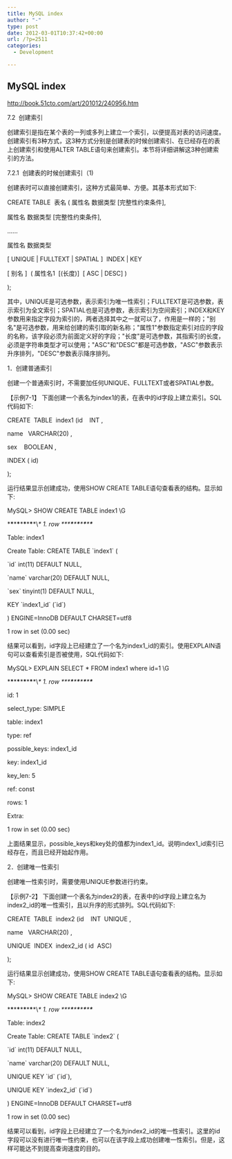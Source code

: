 ```yaml
---
title: MySQL index
author: "-"
type: post
date: 2012-03-01T10:37:42+00:00
url: /?p=2511
categories:
  - Development

---
```

## MySQL index
http://book.51cto.com/art/201012/240956.htm


7.2  创建索引

创建索引是指在某个表的一列或多列上建立一个索引，以便提高对表的访问速度。创建索引有3种方式，这3种方式分别是创建表的时候创建索引、在已经存在的表上创建索引和使用ALTER TABLE语句来创建索引。本节将详细讲解这3种创建索引的方法。

7.2.1  创建表的时候创建索引（1) 

创建表时可以直接创建索引，这种方式最简单、方便。其基本形式如下: 

CREATE TABLE  表名 ( 属性名 数据类型 [完整性约束条件],
  
属性名 数据类型 [完整性约束条件],
  
......
  
属性名 数据类型
  
[ UNIQUE | FULLTEXT | SPATIAL ]  INDEX | KEY
  
[ 别名 ]  ( 属性名1  [(长度)]  [ ASC | DESC] )
  
);
  
其中，UNIQUE是可选参数，表示索引为唯一性索引；FULLTEXT是可选参数，表示索引为全文索引；SPATIAL也是可选参数，表示索引为空间索引；INDEX和KEY参数用来指定字段为索引的，两者选择其中之一就可以了，作用是一样的；"别名"是可选参数，用来给创建的索引取的新名称；"属性1"参数指定索引对应的字段的名称，该字段必须为前面定义好的字段；"长度"是可选参数，其指索引的长度，必须是字符串类型才可以使用；"ASC"和"DESC"都是可选参数，"ASC"参数表示升序排列，"DESC"参数表示降序排列。

1．创建普通索引

创建一个普通索引时，不需要加任何UNIQUE、FULLTEXT或者SPATIAL参数。

【示例7-1】 下面创建一个表名为index1的表，在表中的id字段上建立索引。SQL代码如下: 

CREATE  TABLE  index1 (id    INT ,
  
name   VARCHAR(20) ,
  
sex    BOOLEAN ,
  
INDEX ( id)
  
);
  
运行结果显示创建成功，使用SHOW CREATE TABLE语句查看表的结构。显示如下: 

MySQL> SHOW CREATE TABLE index1 \G
  
\***\***\***\***\***\***\***\***\*\\*\* 1. row \*\*\***\***\***\***\***\***\***\****
  
Table: index1
  
Create Table: CREATE TABLE \`index1\` (
  
\`id\` int(11) DEFAULT NULL,
  
\`name\` varchar(20) DEFAULT NULL,
  
\`sex\` tinyint(1) DEFAULT NULL,
  
KEY \`index1_id\` (\`id\`)
  
) ENGINE=InnoDB DEFAULT CHARSET=utf8
  
1 row in set (0.00 sec)
  
结果可以看到，id字段上已经建立了一个名为index1_id的索引。使用EXPLAIN语句可以查看索引是否被使用，SQL代码如下: 

MySQL> EXPLAIN SELECT * FROM index1 where id=1 \G
  
\***\***\***\***\***\***\***\***\*\\*\* 1. row \*\*\***\***\***\***\***\***\***\****
  
id: 1
  
select_type: SIMPLE
  
table: index1
  
type: ref
  
possible_keys: index1_id
  
key: index1_id
  
key_len: 5
  
ref: const
  
rows: 1
  
Extra:
  
1 row in set (0.00 sec)
  
上面结果显示，possible_keys和key处的值都为index1_id。说明index1_id索引已经存在，而且已经开始起作用。

2．创建唯一性索引

创建唯一性索引时，需要使用UNIQUE参数进行约束。

【示例7-2】 下面创建一个表名为index2的表，在表中的id字段上建立名为index2_id的唯一性索引，且以升序的形式排列。SQL代码如下: 

CREATE  TABLE  index2 (id    INT  UNIQUE ,
  
name   VARCHAR(20) ,
  
UNIQUE  INDEX  index2_id ( id  ASC)
  
);
  
运行结果显示创建成功，使用SHOW CREATE TABLE语句查看表的结构。显示如下: 

MySQL> SHOW CREATE TABLE index2 \G
  
\***\***\***\***\***\***\***\***\*\\*\* 1. row \*\*\***\***\***\***\***\***\***\****
  
Table: index2
  
Create Table: CREATE TABLE \`index2\` (
  
\`id\` int(11) DEFAULT NULL,
  
\`name\` varchar(20) DEFAULT NULL,
  
UNIQUE KEY \`id\` (\`id\`),
  
UNIQUE KEY \`index2_id\` (\`id\`)
  
) ENGINE=InnoDB DEFAULT CHARSET=utf8
  
1 row in set (0.00 sec)
  
结果可以看到，id字段上已经建立了一个名为index2_id的唯一性索引。这里的id字段可以没有进行唯一性约束，也可以在该字段上成功创建唯一性索引。但是，这样可能达不到提高查询速度的目的。